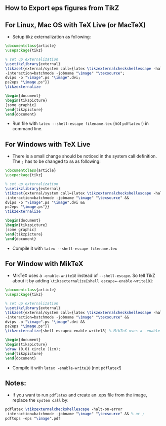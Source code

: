 ## How to Export eps figures from TikZ
## For Linux, Mac OS with TeX Live (or MacTeX)
* Setup tikz externalization as following: 
```latex
\documentclass{article}
\usepackage{tikz}

% set up externalization
\usetikzlibrary{external}
\tikzset{external/system call={latex \tikzexternalcheckshellescape -halt-on-error
-interaction=batchmode -jobname "\image" "\texsource";
dvips -o "\image".ps "\image".dvi;
ps2eps "\image.ps"}}
\tikzexternalize

\begin{document}
\begin{tikzpicture}
[some graphic]
\end{tikzpicture}
\end{document}
```
* Run file with `latex --shell-escape filename.tex` (not `pdflatex!`) in command line.
## For Windows with TeX Live
* There is a small change should be noticed in the system call definition. The `;` has to be changed to `&&` as following:
```latex
\documentclass{article}
\usepackage{tikz}

% set up externalization
\usetikzlibrary{external}
\tikzset{external/system call={latex \tikzexternalcheckshellescape -halt-on-error
-interaction=batchmode -jobname "\image" "\texsource" &&
dvips -o "\image".ps "\image".dvi &&
ps2eps "\image.ps"}}
\tikzexternalize

\begin{document}
\begin{tikzpicture}
[some graphic]
\end{tikzpicture}
\end{document}
```
* Compile it with `latex --shell-escape filename.tex`

## For Window with MikTeX
* MikTeX uses a `-enable-write18` instead of `--shell-escape`. So tell TikZ about it by adding `\tikzexternalize[shell escape=-enable-write18]`: 
```latex
\documentclass{article}
\usepackage{tikz}

% set up externalization
\usetikzlibrary{external}
\tikzset{external/system call={latex \tikzexternalcheckshellescape -halt-on-error
-interaction=batchmode -jobname "\image" "\texsource" && 
dvips -o "\image".ps "\image".dvi &&
ps2eps "\image.ps"}}
\tikzexternalize[shell escape=-enable-write18] % MikTeX uses a -enable-write18 instead of --shell-escape.

\begin{document}
\begin{tikzpicture}
\draw (0,0) circle (1cm);
\end{tikzpicture}
\end{document}
```
* Compile it with `latex -enable-write18` (not `pdflatex`!)

## Notes:
* If you want to run `pdflatex` and create an .eps file from the image, replace the `system call` by:
```latex
pdflatex \tikzexternalcheckshellescape -halt-on-error 
-interaction=batchmode -jobname "\image" "\texsource" && % or ;
pdftops -eps "\image".pdf
```
